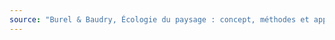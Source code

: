 ```yaml
---
source: "Burel & Baudry, Écologie du paysage : concept, méthodes et applications (2nde édition)"
---
```


